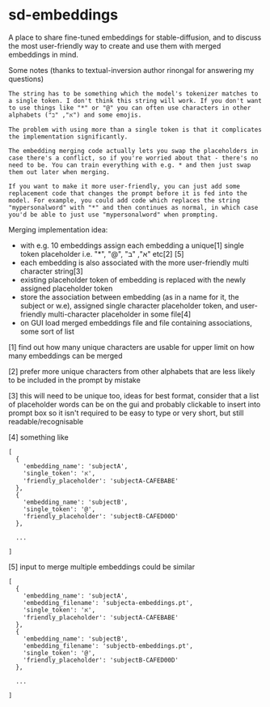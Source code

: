 # sd-embeddings
A place to share fine-tuned embeddings for stable-diffusion, and to discuss the most user-friendly way to create and use them with merged embeddings in mind.

Some notes (thanks to textual-inversion author rinongal for answering my questions)

```
The string has to be something which the model's tokenizer matches to a single token. I don't think this string will work. If you don't want to use things like "*" or "@" you can often use characters in other alphabets ("א", "ב") and some emojis.

The problem with using more than a single token is that it complicates the implementation significantly.
```

```
The embedding merging code actually lets you swap the placeholders in case there's a conflict, so if you're worried about that - there's no need to be. You can train everything with e.g. * and then just swap them out later when merging.
```

```
If you want to make it more user-friendly, you can just add some replacement code that changes the prompt before it is fed into the model. For example, you could add code which replaces the string "mypersonalword" with "*" and then continues as normal, in which case you'd be able to just use "mypersonalword" when prompting.
```

Merging implementation idea:
* with e.g. 10 embeddings assign each embedding a unique[1] single token placeholder i.e. "*", "@", "א", "ב" etc[2] [5]
* each embedding is also associated with the more user-friendly multi character string[3]
* existing placeholder token of embedding is replaced with the newly assigned placeholder token
* store the association between embedding (as in a name for it, the subject or w.e), assigned single character placeholder token, and user-friendly multi-character placeholder in some file[4]
* on GUI load merged embeddings file and file containing associations, some sort of list 

[1] find out how many unique characters are usable for upper limit on how many embeddings can be merged

[2] prefer more unique characters from other alphabets that are less likely to be included in the prompt by mistake

[3] this will need to be unique too, ideas for best format, consider that a list of placeholder words can be on the gui and probably clickable to insert into prompt box so it isn't required to be easy to type or very short, but still readable/recognisable 

[4] something like
```
[
  {
    'embedding_name': 'subjectA',
    'single_token': 'א',
    'friendly_placeholder': 'subjectA-CAFEBABE'
  },
  {
    'embedding_name': 'subjectB',
    'single_token': '@',
    'friendly_placeholder': 'subjectB-CAFED00D'
  },
  
  ...
  
]
```

[5] input to merge multiple embeddings could be similar

```
[
  {
    'embedding_name': 'subjectA',
    'embedding_filename': 'subjecta-embeddings.pt',
    'single_token': 'א',
    'friendly_placeholder': 'subjectA-CAFEBABE'
  },
  {
    'embedding_name': 'subjectB',
    'embedding_filename': 'subjectb-embeddings.pt',
    'single_token': '@',
    'friendly_placeholder': 'subjectB-CAFED00D'
  },
  
  ...
  
]
```
